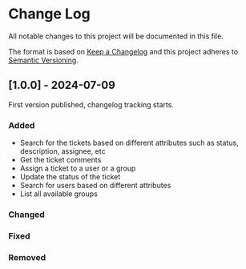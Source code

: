 # Change Log
All notable changes to this project will be documented in this file.

The format is based on [Keep a Changelog](http://keepachangelog.com/)
and this project adheres to [Semantic Versioning](http://semver.org/).

## [1.0.0] - 2024-07-09

First version published, changelog tracking starts.

### Added
- Search for the tickets based on different attributes such as status, description, assignee, etc
- Get the ticket comments
- Assign a ticket to a user or a group
- Update the status of the ticket
- Search for users based on different attributes
- List all available groups

### Changed

### Fixed

### Removed
